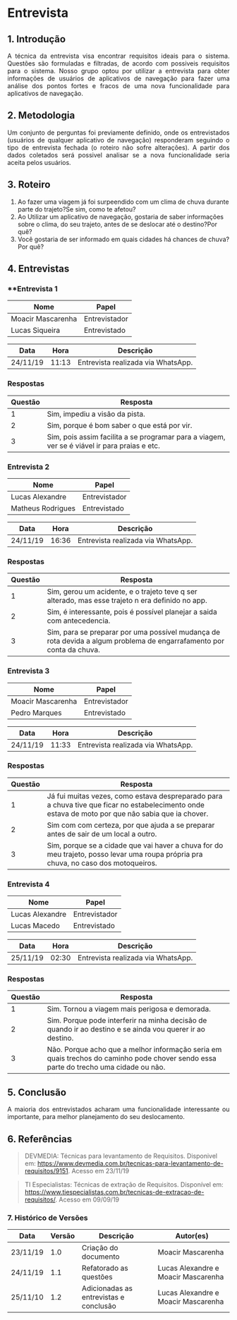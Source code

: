 # Entrevista

## 1. Introdução
<p align = "justify">
A técnica da entrevista visa encontrar requisitos ideais para o sistema. Questões são formuladas  e filtradas, de acordo com possiveis requisitos para o sistema. Nosso grupo optou por utilizar a entrevista para obter informações de usuários de aplicativos de navegação para fazer uma análise dos pontos fortes e fracos de uma nova funcionalidade para aplicativos de navegação.
</p>

## 2. Metodologia
<p align = "justify">
Um conjunto de perguntas foi previamente definido, onde os entrevistados (usuários de qualquer aplicativo de navegação) responderam seguindo o tipo de entrevista fechada (o roteiro não sofre alterações). A partir dos dados coletados será possivel analisar se a nova funcionalidade seria aceita pelos usuários.
 </p>
 
## 3. Roteiro
1. Ao fazer uma viagem já foi surpeendido com um clima de chuva durante parte do trajeto?Se sim, como te afetou?
2. Ao Utilizar um aplicativo de navegação, gostaria de saber informações sobre o clima, do seu trajeto, antes de se deslocar até o destino?Por quê?
3. Você gostaria de ser informado em quais cidades há chances de chuva? Por quê?


## 4. Entrevistas

### **Entrevista 1
Nome | Papel 
-----|------
Moacir Mascarenha| Entrevistador
Lucas Siqueira| Entrevistado

Data|Hora |Descrição
----|-----|---------
24/11/19 | 11:13 | Entrevista realizada via WhatsApp.


### Respostas

Questão | Resposta
--------|---------
1| Sim, impediu a visão da pista.|
2| Sim, porque é bom saber o que está por vir.|
3| Sim, pois assim facilita a se programar para a viagem, ver se é viável ir para praias e etc.|

### **Entrevista 2**
Nome | Papel 
-----|-----
Lucas Alexandre| Entrevistador
Matheus Rodrigues| Entrevistado

Data|Hora |Descrição
----|-----|---------
24/11/19 | 16:36 | Entrevista realizada via WhatsApp.

### Respostas
Questão | Resposta
--------|---------
1| Sim, gerou um acidente, e o trajeto teve q ser alterado, mas esse trajeto n era definido no app.|
2| Sim, é interessante, pois é possível planejar a saida com antecedencia.|
3| Sim, para se preparar por uma possível mudança de rota devida a algum problema de engarrafamento por conta da chuva.|

### **Entrevista 3**
Nome | Papel 
-----|-----
Moacir Mascarenha | Entrevistador
Pedro Marques| Entrevistado

Data|Hora |Descrição
----|-----|---------
24/11/19 | 11:33 | Entrevista realizada via WhatsApp.

### Respostas
Questão | Resposta
--------|---------
1|Já fui muitas vezes, como estava despreparado para a chuva tive que ficar no estabelecimento onde estava de moto por que não sabia que ia chover.|
2| Sim com com certeza, por que ajuda a se preparar antes de sair de um local a outro.|
3| Sim, porque se a cidade que vai haver a chuva for do meu trajeto, posso levar uma roupa própria pra chuva, no caso dos motoqueiros.|

### **Entrevista 4**
Nome | Papel
-----|------
Lucas Alexandre | Entrevistador
Lucas Macedo | Entrevistado

Data|Hora |Descrição
----|-----|---------
25/11/19 | 02:30| Entrevista realizada via WhatsApp.|

### Respostas
Questão | Resposta
--------|---------
1| Sim. Tornou a viagem mais perigosa e demorada.|
2| Sim. Porque pode interferir na minha decisão de quando ir ao destino e se ainda vou querer ir ao destino.|
3| Não. Porque acho que a melhor informação seria em quais trechos do caminho pode chover sendo essa parte do trecho uma cidade ou não.|

## 5. Conclusão
<p align = "justify">
A maioria dos entrevistados acharam uma funcionalidade interessante ou importante, para melhor planejamento do seu deslocamento.

## 6. Referências
>DEVMEDIA: Técnicas para levantamento de Requisitos. Disponivel em: https://www.devmedia.com.br/tecnicas-para-levantamento-de-requisitos/9151. Acesso em 23/11/19

>TI Especialistas: Técnicas de extração de Requisitos. Disponível em: https://www.tiespecialistas.com.br/tecnicas-de-extracao-de-requisitos/. Acesso em 09/09/19

### 7. Histórico de Versões

|Data|Versão|Descrição|Autor(es)|
|----|------|---------|---------|
|23/11/19|1.0|Criação do documento|Moacir Mascarenha|
|24/11/19|1.1|Refatorado as questões|Lucas Alexandre e Moacir Mascarenha|
|25/11/10|1.2|Adicionadas as entrevistas e conclusão|Lucas Alexandre e Moacir Mascarenha|